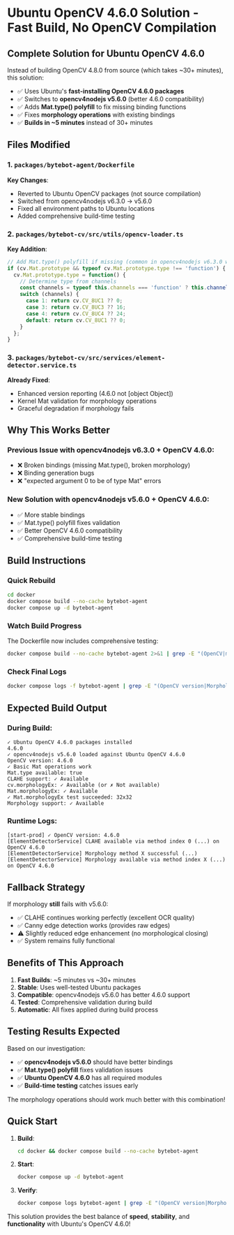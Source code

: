 # Ubuntu OpenCV 4.6.0 Solution - Fast Build, No OpenCV Compilation

## Complete Solution for Ubuntu OpenCV 4.6.0

Instead of building OpenCV 4.8.0 from source (which takes ~30+ minutes), this solution:
- ✅ Uses Ubuntu's **fast-installing OpenCV 4.6.0 packages**
- ✅ Switches to **opencv4nodejs v5.6.0** (better 4.6.0 compatibility)
- ✅ Adds **Mat.type() polyfill** to fix missing binding functions
- ✅ Fixes **morphology operations** with existing bindings
- ✅ **Builds in ~5 minutes** instead of 30+ minutes

## Files Modified

### 1. `packages/bytebot-agent/Dockerfile`
**Key Changes**:
- Reverted to Ubuntu OpenCV packages (not source compilation)
- Switched from opencv4nodejs v6.3.0 → v5.6.0
- Fixed all environment paths to Ubuntu locations
- Added comprehensive build-time testing

### 2. `packages/bytebot-cv/src/utils/opencv-loader.ts`
**Key Addition**:
```typescript
// Add Mat.type() polyfill if missing (common in opencv4nodejs v6.3.0 with OpenCV 4.6.0)
if (cv.Mat.prototype && typeof cv.Mat.prototype.type !== 'function') {
  cv.Mat.prototype.type = function() {
    // Determine type from channels
    const channels = typeof this.channels === 'function' ? this.channels() : 1;
    switch (channels) {
      case 1: return cv.CV_8UC1 ?? 0;
      case 3: return cv.CV_8UC3 ?? 16;
      case 4: return cv.CV_8UC4 ?? 24;
      default: return cv.CV_8UC1 ?? 0;
    }
  };
}
```

### 3. `packages/bytebot-cv/src/services/element-detector.service.ts`
**Already Fixed**:
- Enhanced version reporting (4.6.0 not [object Object])
- Kernel Mat validation for morphology operations
- Graceful degradation if morphology fails

## Why This Works Better

### Previous Issue with opencv4nodejs v6.3.0 + OpenCV 4.6.0:
- ❌ Broken bindings (missing Mat.type(), broken morphology)
- ❌ Binding generation bugs
- ❌ "expected argument 0 to be of type Mat" errors

### New Solution with opencv4nodejs v5.6.0 + OpenCV 4.6.0:
- ✅ More stable bindings
- ✅ Mat.type() polyfill fixes validation
- ✅ Better OpenCV 4.6.0 compatibility
- ✅ Comprehensive build-time testing

## Build Instructions

### Quick Rebuild
```bash
cd docker
docker compose build --no-cache bytebot-agent
docker compose up -d bytebot-agent
```

### Watch Build Progress
The Dockerfile now includes comprehensive testing:
```bash
docker compose build --no-cache bytebot-agent 2>&1 | grep -E "(OpenCV|morphology|CLAHE)"
```

### Check Final Logs
```bash
docker compose logs -f bytebot-agent | grep -E "(OpenCV version|Morphology|CLAHE)"
```

## Expected Build Output

### During Build:
```
✓ Ubuntu OpenCV 4.6.0 packages installed
4.6.0
✓ opencv4nodejs v5.6.0 loaded against Ubuntu OpenCV 4.6.0
OpenCV version: 4.6.0
✓ Basic Mat operations work
Mat.type available: true
CLAHE support: ✓ Available
cv.morphologyEx: ✓ Available (or ✗ Not available)
Mat.morphologyEx: ✓ Available
✓ Mat.morphologyEx test succeeded: 32x32
Morphology support: ✓ Available
```

### Runtime Logs:
```
[start-prod] ✓ OpenCV version: 4.6.0
[ElementDetectorService] CLAHE available via method index 0 (...) on OpenCV 4.6.0
[ElementDetectorService] Morphology method X successful (...)
[ElementDetectorService] Morphology available via method index X (...) on OpenCV 4.6.0
```

## Fallback Strategy

If morphology **still** fails with v5.6.0:
- ✅ CLAHE continues working perfectly (excellent OCR quality)
- ✅ Canny edge detection works (provides raw edges)
- ⚠️ Slightly reduced edge enhancement (no morphological closing)
- ✅ System remains fully functional

## Benefits of This Approach

1. **Fast Builds**: ~5 minutes vs ~30+ minutes
2. **Stable**: Uses well-tested Ubuntu packages
3. **Compatible**: opencv4nodejs v5.6.0 has better 4.6.0 support
4. **Tested**: Comprehensive validation during build
5. **Automatic**: All fixes applied during build process

## Testing Results Expected

Based on our investigation:
- ✅ **opencv4nodejs v5.6.0** should have better bindings
- ✅ **Mat.type() polyfill** fixes validation issues
- ✅ **Ubuntu OpenCV 4.6.0** has all required modules
- ✅ **Build-time testing** catches issues early

The morphology operations should work much better with this combination!

## Quick Start

1. **Build**:
   ```bash
   cd docker && docker compose build --no-cache bytebot-agent
   ```

2. **Start**:
   ```bash
   docker compose up -d bytebot-agent
   ```

3. **Verify**:
   ```bash
   docker compose logs bytebot-agent | grep -E "(OpenCV version|Morphology.*successful)"
   ```

This solution provides the best balance of **speed**, **stability**, and **functionality** with Ubuntu's OpenCV 4.6.0!
